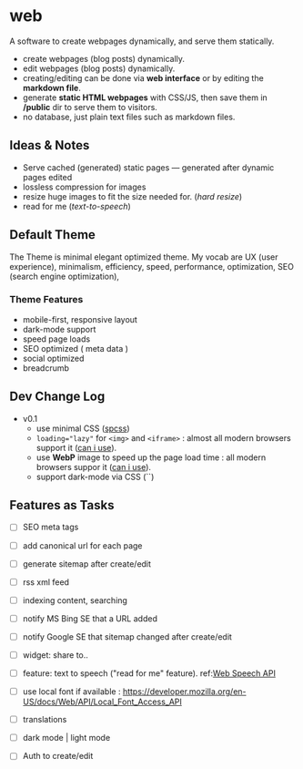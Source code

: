# web
A software to create webpages dynamically, and serve them statically.

- create webpages (blog posts) dynamically.
- edit webpages (blog posts) dynamically.
- creating/editing can be done via __web interface__ or by editing the __markdown file__.
- generate __static HTML webpages__ with CSS/JS, then save them in __/public__ dir to serve them to visitors.
- no database, just plain text files such as markdown files.

## Ideas & Notes
- Serve cached (generated) static pages –– generated after dynamic pages edited
- lossless compression for images
- resize huge images to fit the size needed for. (_hard resize_)
- read for me (_text-to-speech_)

## Default Theme
The Theme is minimal elegant optimized theme. My vocab are UX (user experience), minimalism, efficiency, speed, performance, optimization, SEO (search engine optimization), 

### Theme Features
- mobile-first, responsive layout
- dark-mode support
- speed page loads
- SEO optimized ( meta data )
- social optimized
- breadcrumb

## Dev Change Log
- v0.1
  - use minimal CSS ([spcss](https://github.com/susam/spcss))
  - `loading="lazy"` for `<img>` and `<iframe>` : almost all modern browsers support it ([can i use](https://caniuse.com/#feat=loading-lazy-attr)).
  - use **WebP** image to speed up the page load time : all modern browsers suppor it ([can i use](https://caniuse.com/#feat=webp)).
  - support dark-mode via CSS (``)

## Features as Tasks

- [ ] SEO meta tags
- [ ] add canonical url for each page
- [ ] generate sitemap after create/edit
- [ ] rss xml feed
- [ ] indexing content, searching
- [ ] notify MS Bing SE that a URL added
- [ ] notify Google SE that sitemap changed after create/edit
- [ ] widget: share to..
- [ ] feature: text to speech ("read for me" feature). ref:[Web Speech API](https://developer.mozilla.org/en-US/docs/Web/API/Web_Speech_API)
- [ ] use local font if available : https://developer.mozilla.org/en-US/docs/Web/API/Local_Font_Access_API
- [ ] translations
- [ ] dark mode | light mode
- [ ] Auth to create/edit

